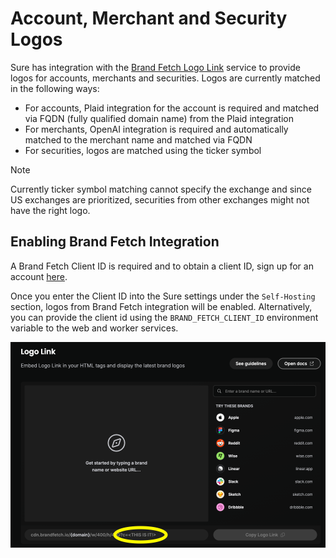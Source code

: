 # Account, Merchant and Security Logos

Sure has integration with the [Brand Fetch Logo Link](https://brandfetch.com/developers/logo-api) service to provide logos for accounts, merchants and securities.
Logos are currently matched in the following ways:

- For accounts, Plaid integration for the account is required and matched via FQDN (fully qualified domain name) from the Plaid integration
- For merchants, OpenAI integration is required and automatically matched to the merchant name and matched via FQDN
- For securities, logos are matched using the ticker symbol

> [!NOTE]
> Currently ticker symbol matching cannot specify the exchange and since US exchanges are prioritized, securities from other exchanges might not have the right logo.

## Enabling Brand Fetch Integration

A Brand Fetch Client ID is required and to obtain a client ID, sign up for an account [here](https://brandfetch.com/developers/logo-api).

Once you enter the Client ID into the Sure settings under the `Self-Hosting` section, logos from Brand Fetch integration will be enabled.
Alternatively, you can provide the client id using the `BRAND_FETCH_CLIENT_ID` environment variable to the web and worker services.

![CLIENT_ID screenshot](logos-clientid.png)

